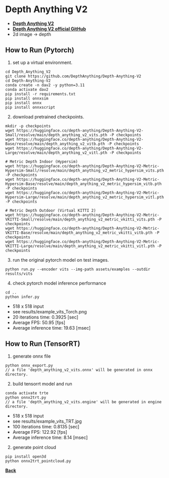 # Depth Anything V2
- **[Depth Anything V2](https://arxiv.org/abs/2406.09414)**
- **[Depth Anything V2 official GitHub](https://github.com/DepthAnything/Depth-Anything-V2)**
- 2d image -> depth

## How to Run (Pytorch)

1. set up a virtual environment.
```
cd Depth_Anything_V2
git clone https://github.com/DepthAnything/Depth-Anything-V2
cd Depth-Anything-V2
conda create -n dav2 -y python=3.11
conda activate dav2
pip install -r requirements.txt
pip install onnxsim
pip install onnx
pip install onnxscript
```

2. download pretrained checkpoints.
```
mkdir -p checkpoints
wget https://huggingface.co/depth-anything/Depth-Anything-V2-Small/resolve/main/depth_anything_v2_vits.pth -P checkpoints
wget https://huggingface.co/depth-anything/Depth-Anything-V2-Base/resolve/main/depth_anything_v2_vitb.pth -P checkpoints
wget https://huggingface.co/depth-anything/Depth-Anything-V2-Large/resolve/main/depth_anything_v2_vitl.pth -P checkpoints

# Metric Depth Indoor (Hypersim)
wget https://huggingface.co/depth-anything/Depth-Anything-V2-Metric-Hypersim-Small/resolve/main/depth_anything_v2_metric_hypersim_vits.pth -P checkpoints
wget https://huggingface.co/depth-anything/Depth-Anything-V2-Metric-Hypersim-Base/resolve/main/depth_anything_v2_metric_hypersim_vitb.pth -P checkpoints
wget https://huggingface.co/depth-anything/Depth-Anything-V2-Metric-Hypersim-Large/resolve/main/depth_anything_v2_metric_hypersim_vitl.pth -P checkpoints

# Metric Depth Outdoor (Virtual KITTI 2)
wget https://huggingface.co/depth-anything/Depth-Anything-V2-Metric-VKITTI-Small/resolve/main/depth_anything_v2_metric_vkitti_vits.pth -P checkpoints
wget https://huggingface.co/depth-anything/Depth-Anything-V2-Metric-VKITTI-Base/resolve/main/depth_anything_v2_metric_vkitti_vitb.pth -P checkpoints
wget https://huggingface.co/depth-anything/Depth-Anything-V2-Metric-VKITTI-Large/resolve/main/depth_anything_v2_metric_vkitti_vitl.pth -P checkpoints
```
3. run the original pytorch model on test images.
```
python run.py --encoder vits --img-path assets/examples --outdir results/vits
```

4. check pytorch model inference performance
```
cd ..
python infer.py
```
- 518 x 518 input
- see results/example_vits_Torch.png    
- 20 iterations time: 0.3925 [sec]
- Average FPS: 50.95 [fps]
- Average inference time: 19.63 [msec] 

## How to Run (TensorRT)

1. generate onnx file

```
python onnx_export.py
// a file 'depth_anything_v2_vits.onnx' will be generated in onnx directory.
```

2. build tensorrt model and run

```
conda activate trte
python onnx2trt.py
// a file 'depth_anything_v2_vits.engine' will be generated in engine directory.
```
- 518 x 518 input
- see results/example_vits_TRT.jpg  
- 100 iterations time: 0.8135 [sec]
- Average FPS: 122.92 [fps]
- Average inference time: 8.14 [msec]

2. generate point cloud 

```
pip install open3d
python onnx2trt_pointcloud.py
```

**[Back](../README.md)** 